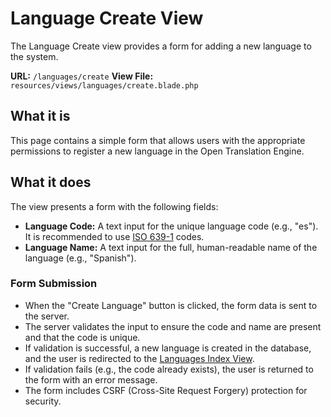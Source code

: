 # Language Create View

The Language Create view provides a form for adding a new language to the system.

**URL:** `/languages/create`
**View File:** `resources/views/languages/create.blade.php`

## What it is

This page contains a simple form that allows users with the appropriate permissions to register a new language in the Open Translation Engine.

## What it does

The view presents a form with the following fields:

-   **Language Code:** A text input for the unique language code (e.g., "es"). It is recommended to use [ISO 639-1](https://en.wikipedia.org/wiki/List_of_ISO_639-1_codes) codes.
-   **Language Name:** A text input for the full, human-readable name of the language (e.g., "Spanish").

### Form Submission

-   When the "Create Language" button is clicked, the form data is sent to the server.
-   The server validates the input to ensure the code and name are present and that the code is unique.
-   If validation is successful, a new language is created in the database, and the user is redirected to the [Languages Index View](index.md).
-   If validation fails (e.g., the code already exists), the user is returned to the form with an error message.
-   The form includes CSRF (Cross-Site Request Forgery) protection for security.
